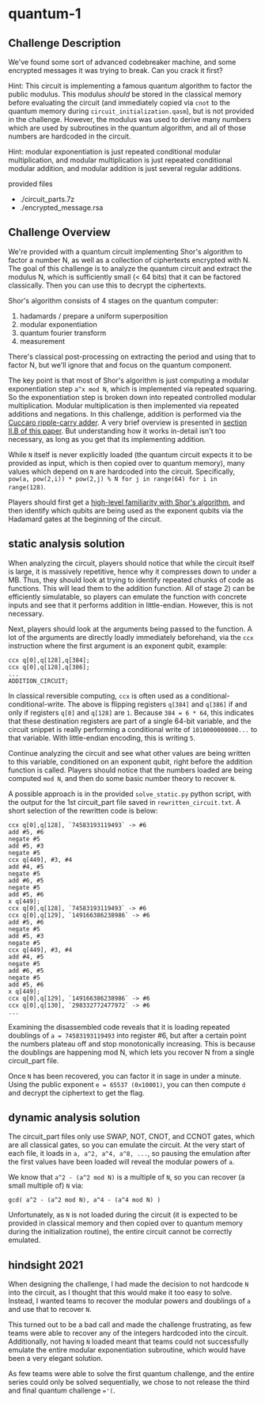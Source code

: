 
# quantum-1

## Challenge Description
We've found some sort of advanced codebreaker machine, and some encrypted messages it was trying to break. Can you crack it first?

Hint: This circuit is implementing a famous quantum algorithm to factor the public modulus. This modulus *should* be stored in the classical memory before evaluating the circuit (and immediately copied via `cnot` to the quantum memory during `circuit_initialization.qasm`), but is not provided in the challenge. However, the modulus was used to derive many numbers which are used by subroutines in the quantum algorithm, and all of those numbers are hardcoded in the circuit.

Hint: modular exponentiation is just repeated conditional modular multiplication, and modular multiplication is just repeated conditional modular addition, and modular addition is just several regular additions.

provided files
- ./circuit_parts.7z
- ./encrypted_message.rsa

## Challenge Overview
We're provided with a quantum circuit implementing Shor's algorithm to factor a number N, as well as a collection of ciphertexts encrypted with N. The goal of this challenge is to analyze the quantum circuit and extract the modulus N, which is sufficiently small (< 64 bits) that it can be factored classically. Then you can use this to decrypt the ciphertexts.

Shor's algorithm consists of 4 stages on the quantum computer:
1) hadamards / prepare a uniform superposition
2) modular exponentiation
3) quantum fourier transform
4) measurement

There's classical post-processing on extracting the period and using that to factor N, but we'll ignore that and focus on the quantum component.

The key point is that most of Shor's algorithm is just computing a modular exponentiation step `a^x mod N`, which is implemented via repeated squaring. So the exponentiation step is broken down into repeated controlled modular multiplication. Modular multiplication is then implemented via repeated additions and negations. In this challenge, addition is performed via the [Cuccaro ripple-carry adder](https://arxiv.org/abs/quant-ph/0410184). A very brief overview is presented in [section II.B of this paper](https://arxiv.org/abs/1905.09749). But understanding how it works in-detail isn't too necessary, as long as you get that its implementing addition.

While `N` itself is never explicitly loaded (the quantum circuit expects it to be provided as input, which is then copied over to quantum memory), many values which depend on `N` are hardcoded into the circuit.  Specifically, `pow(a, pow(2,i)) * pow(2,j) % N for j in range(64) for i in range(128)`.

Players should first get a [high-level familiarity with Shor's algorithm](https://en.wikipedia.org/wiki/Shor%27s_algorithm), and then identify which qubits are being used as the exponent qubits via the Hadamard gates at the beginning of the circuit.

## static analysis solution

When analyzing the circuit, players should notice that while the circuit itself is large, it is massively repetitive, hence why it compresses down to under a MB. Thus, they should look at trying to identify repeated chunks of code as functions. This will lead them to the addition function. All of stage 2) can be efficiently simulatable, so players can emulate the function with concrete inputs and see that it performs addition in little-endian. However, this is not necessary.

Next, players should look at the arguments being passed to the function. A lot of the arguments are directly loadly immediately beforehand, via the `ccx` instruction where the first argument is an exponent qubit, example:

```
ccx q[0],q[128],q[384];
ccx q[0],q[128],q[386];
...
ADDITION_CIRCUIT;
```

In classical reversible computing, `ccx` is often used as a conditional-conditional-write. The above is flipping registers `q[384]` and `q[386]` if and only if registers `q[0]` and `q[128]` are `1`. Because `384 = 6 * 64`, this indicates that these destination registers are part of a single 64-bit variable, and the circuit snippet is really performing a conditional write of `1010000000000...` to that variable. With little-endian encoding, this is writing `5`.

Continue analyzing the circuit and see what other values are being written to this variable, conditioned on an exponent qubit, right before the addition function is called. Players should notice that the numbers loaded are being computed `mod N`, and then do some basic number theory to recover `N`.

A possible approach is in the provided `solve_static.py` python script, with the output for the 1st circuit_part file saved in `rewritten_circuit.txt`. A short selection of the rewritten code is below:
```
ccx q[0],q[128], `74583193119493` -> #6
add #5, #6
negate #5
add #5, #3
negate #5
ccx q[449], #3, #4
add #4, #5
negate #5
add #6, #5
negate #5
add #5, #6
x q[449];
ccx q[0],q[128], `74583193119493` -> #6
ccx q[0],q[129], `149166386238986` -> #6
add #5, #6
negate #5
add #5, #3
negate #5
ccx q[449], #3, #4
add #4, #5
negate #5
add #6, #5
negate #5
add #5, #6
x q[449];
ccx q[0],q[129], `149166386238986` -> #6
ccx q[0],q[130], `298332772477972` -> #6
...
```
Examining the disassembled code reveals that it is loading repeated doublings of `a = 74583193119493` into register #6, but after a certain point the numbers plateau off and stop monotonically increasing. This is because the doublings are happening mod N, which lets you recover N from a single circuit_part file.

Once `N` has been recovered, you can factor it in sage in under a minute. Using the public exponent `e = 65537 (0x10001)`, you can then compute `d` and decrypt the ciphertext to get the flag.

##  dynamic analysis solution

The circuit_part files only use SWAP, NOT, CNOT, and CCNOT gates, which are all classical gates, so you can emulate the circuit. At the very start of each file, it loads in `a, a^2, a^4, a^8, ...`, so pausing the emulation after the first values have been loaded will reveal the modular powers of `a`.

We know that `a^2 - (a^2 mod N)` is a multiple of `N`, so you can recover (a small multiple of) `N` via:
```
gcd( a^2 - (a^2 mod N), a^4 - (a^4 mod N) )
```

Unfortunately, as `N` is not loaded during the circuit (it is expected to be provided in classical memory and then copied over to quantum memory during the initialization routine), the entire circuit cannot be correctly emulated.


## hindsight 2021

When designing the challenge, I had made the decision to not hardcode `N` into the circuit, as I thought that this would make it too easy to solve. Instead, I wanted teams to recover the modular powers and doublings of `a` and use that to recover `N`.

This turned out to be a bad call and made the challenge frustrating, as few teams were able to recover any of the integers hardcoded into the circuit. Additionally, not having `N` loaded meant that teams could not successfully emulate the entire modular exponentiation subroutine, which would have been a very elegant solution.

As few teams were able to solve the first quantum challenge, and the entire series could only be solved sequentially, we chose to not release the third and final quantum challenge `='(`.
